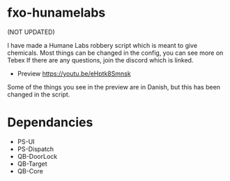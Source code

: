 # fxo-hunamelabs

(NOT UPDATED)

I have made a Humane Labs robbery script which is meant to give chemicals.
Most things can be changed in the config, you can see more on Tebex
If there are any questions, join the discord which is linked.

- Preview https://youtu.be/eHptk8Smnsk

Some of the things you see in the preview are in Danish, but this has been changed in the script.



# Dependancies

- PS-UI
- PS-Dispatch
- QB-DoorLock
- QB-Target
- QB-Core
